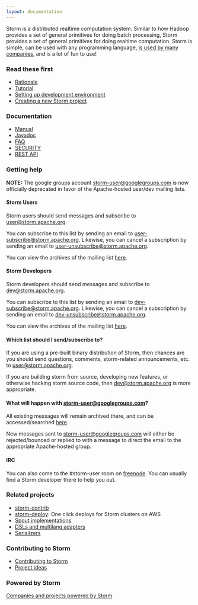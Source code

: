 ```yaml
---
layout: documentation
---
```

Storm is a distributed realtime computation system. Similar to how Hadoop provides a set of general primitives for doing batch processing, Storm provides a set of general primitives for doing realtime computation. Storm is simple, can be used with any programming language, [is used by many companies](/documentation/Powered-By.html), and is a lot of fun to use!

### Read these first

* [Rationale](Rationale.html)
* [Tutorial](Tutorial.html)
* [Setting up development environment](Setting-up-development-environment.html)
* [Creating a new Storm project](Creating-a-new-Storm-project.html)

### Documentation

* [Manual](Documentation.html)
* [Javadoc](javadocs/index.html)
* [FAQ](FAQ.html)
* [SECURITY](SECURITY.html)
* [REST API](STORM-UI-REST-API.html)

### Getting help

__NOTE:__ The google groups account storm-user@googlegroups.com is now officially deprecated in favor of the Apache-hosted user/dev mailing lists.

#### Storm Users
Storm users should send messages and subscribe to [user@storm.apache.org](mailto:user@storm.apache.org).

You can subscribe to this list by sending an email to [user-subscribe@storm.apache.org](mailto:user-subscribe@storm.apache.org). Likewise, you can cancel a subscription by sending an email to [user-unsubscribe@storm.apache.org](mailto:user-unsubscribe@storm.apache.org).

You can view the archives of the mailing list [here](http://mail-archives.apache.org/mod_mbox/storm-user/).

#### Storm Developers
Storm developers should send messages and subscribe to [dev@storm.apache.org](mailto:dev@storm.apache.org).

You can subscribe to this list by sending an email to [dev-subscribe@storm.apache.org](mailto:dev-subscribe@storm.apache.org). Likewise, you can cancel a subscription by sending an email to [dev-unsubscribe@storm.apache.org](mailto:dev-unsubscribe@storm.apache.org).

You can view the archives of the mailing list [here](http://mail-archives.apache.org/mod_mbox/storm-dev/).

#### Which list should I send/subscribe to?
If you are using a pre-built binary distribution of Storm, then chances are you should send questions, comments, storm-related announcements, etc. to [user@storm.apache.org](user@storm.apache.org). 

If you are building storm from source, developing new features, or otherwise hacking storm source code, then [dev@storm.apache.org](dev@storm.apache.org) is more appropriate. 

#### What will happen with storm-user@googlegroups.com?
All existing messages will remain archived there, and can be accessed/searched [here](https://groups.google.com/forum/#!forum/storm-user).

New messages sent to storm-user@googlegroups.com will either be rejected/bounced or replied to with a message to direct the email to the appropriate Apache-hosted group.

#### IRC
You can also come to the #storm-user room on [freenode](http://freenode.net/). You can usually find a Storm developer there to help you out.



### Related projects

* [storm-contrib](https://github.com/nathanmarz/storm-contrib)
* [storm-deploy](http://github.com/nathanmarz/storm-deploy): One click deploys for Storm clusters on AWS
* [Spout implementations](Spout-implementations.html)
* [DSLs and multilang adapters](DSLs-and-multilang-adapters.html)
* [Serializers](Serializers.html)

### Contributing to Storm

* [Contributing to Storm](Contributing-to-Storm.html)
* [Project ideas](Project-ideas.html)

### Powered by Storm

[Companies and projects powered by Storm](Powered-By.html)
